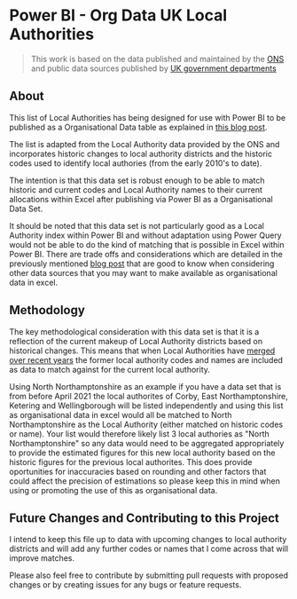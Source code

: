 # Power BI - Org Data UK Local Authorities
> This work is based on the data published and maintained by the [ONS](https://geoportal.statistics.gov.uk/) and public data sources published by [UK government departments](https://www.data.gov.uk/)
## About
This list of Local Authorities has being designed for use with Power BI to be published as a Organisational Data table as explained in [this blog post](https://drdataanalysis.github.io/blog/Organisational-Data/). 

The list is adapted from the Local Authority data provided by the ONS and incorporates historic changes to local authority districts and the historic codes used to identify local authories (from the early 2010's to date).

The intention is that this data set is robust enough to be able to match historic and current codes and Local Authority names to their current allocations within Excel after publishing via Power BI as a Organisational Data Set.

It should be noted that this data set is not particularly good as a Local Authority index within Power BI and without adaptation using Power Query would not be able to do the kind of matching that is possible in Excel within Power BI. There are trade offs and considerations which are detailed in the previously mentioned [blog post](https://drdataanalysis.github.io/blog/Organisational-Data/) that are good to know when considering other data sources that you may want to make available as organisational data in excel.
## Methodology
The key methodological consideration with this data set is that it is a reflection of the current makeup of Local Authority districts based on historical changes. This means that when Local Authorities have [merged over recent years](https://en.wikipedia.org/wiki/2019%E2%80%932023_structural_changes_to_local_government_in_England) the former local authority codes and names are included as data to match against for the current local authority.

Using North Northamptonshire as an example if you have a data set that is from before April 2021 the local authorites of Corby, East Northamptonshire, Ketering and Wellingborough will be listed independently and using this list as organisational data in excel would all be matched to North Northamptonshire as the Local Authority (either matched on historic codes or name). Your list would therefore likely list 3 local authories as "North Northamptonshire" so any data would need to be aggregated appropriately to provide the estimated figures for this new local authority based on the historic figures for the previous local authorites. This does provide oportunities for inaccuracies based on rounding and other factors that could affect the precision of estimations so please keep this in mind when using or promoting the use of this as organisational data.
## Future Changes and Contributing to this Project
I intend to keep this file up to data with upcoming changes to local authority districts and will add any further codes or names that I come across that will improve matches.

Please also feel free to contribute by submitting pull requests with proposed changes or by creating issues for any bugs or feature requests.
